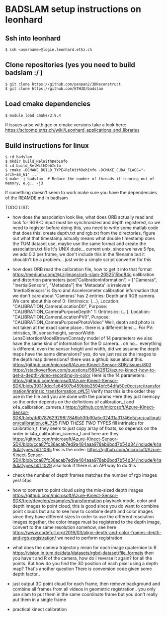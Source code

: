 # BADSLAM setup instructions on leonhard

## Ssh into leonhard
```
$ ssh <username>@login.leonhard.ethz.ch
```
## Clone repositories (yes you need to build badslam :/ )
```
$ git clone https://github.com/panpan2/3DReconstruct
$ git clone https://github.com/ETH3D/badslam
```

## Load cmake dependencies
```
$ module load cmake/3.9.4
```
If issues arise with gcc or cmake versions take a look here: https://scicomp.ethz.ch/wiki/Leonhard_applications_and_libraries

## Build instructions for linux
```
$ cd badslam
$ mkdir build_RelWithDebInfo
$ cd build_RelWithDebInfo
$ cmake -DCMAKE_BUILD_TYPE=RelWithDebInfo -DCMAKE_CUDA_FLAGS="-arch=sm_61" ..
$ make -j badslam  # Reduce the number of threads if running out of memory, e.g., -j3
```
If something doesn't seem to work make sure you have the dependencies of the REAMDE.md in badlsam

TODO LIST:
- how does the association look like, what does ORB actually read and look for
RGB-D input must be synchronized and depth registered, so we need to register before doing this, you need to write some matlab code that does this!
create depth.txt and rgb.txt from the directories, figure out what that timestamp actually means
what double timestamp does the TUM dataset use, maybe use the same format and create the association.txt file
It's UNIX dude... 
current unix, since we have 5 fps, we add 0.2 per frame, we don't include this in the filename but it shouldn't be a problem...
just write a simple script converter for this

- how does ORB read the calibration file, how to get it into that format
https://medium.com/@j.zijlmans/orb-slam-2052515bd84c
calibration and distortion parameters
json['CalibrationInformation'] = ["Cameras", "InertialSensors", "Metadata"]
the 'Metadata' is irrelevant
'InertialSensors' is Gyro and Accelerometer calibration information that we don't care about
'Cameras' has 2 entries: Depth and RGB camera. We care about this one!
0: {Intrinsics: {…}, Location: "CALIBRATION_CameraLocationD0", Purpose: "CALIBRATION_CameraPurposeDepth"
1: {Intrinsics: {…}, Location: "CALIBRATION_CameraLocationPV0", Purpose: "CALIBRATION_CameraPurposePhotoVideo"
Well, depth and photo is not taken at the exact same place.. there is a different lens....
For PV: intristics, Rt, sensorheight, sensorWidth
LensDistortionModelBrownConrady model of 14 parameters
we also have the same kind of information for the D camera... oh no...
everything is different, even the sensor height and width, did we assume the depth maps have the same dimensions?
yes, do we just resize the images to the depth map dimensions?
there was a github issue about this.
https://github.com/microsoft/Azure-Kinect-Sensor-SDK/issues/803
https://stackoverflow.com/questions/58942612/azure-kinect-how-to-get-a-depth-video-recording-in-color
Here is the 14 parameters: https://github.com/microsoft/Azure-Kinect-Sensor-SDK/blob/39319dcc1e64507b459bbb2594bfc54dfa50c0cc/src/transformation/intrinsic_transformation.c#L51
Verify that this is the order they use in the file and you are done with the params
Here they just memcpy so the order depends on the definitions of calibration_t and k4a_calibration_camera_t
https://github.com/microsoft/Azure-Kinect-Sensor-SDK/blob/dd0787629296f7846b53fb90a5c02431a31746e5/src/calibration/calibration.c#L725
*FIND THESE TWO TYPES*
fill intrinsics for calibration_t, they seem to just copy array of floats, so depends on the order in k4a_calibration_camera_t
and here are they https://github.com/microsoft/Azure-Kinect-Sensor-SDK/blob/cca87fc36acab7ed9a484aaa978ab6bcd7b54d34/include/k4a/k4atypes.h#L1065
this is the order: https://github.com/microsoft/Azure-Kinect-Sensor-SDK/blob/cca87fc36acab7ed9a484aaa978ab6bcd7b54d34/include/k4a/k4atypes.h#L1029
also look if there is an API way to do this



- check the number of depth frames matches the number of rgb images
yes! 5fps

- how to convert to point cloud using the mis-sized depth images
https://github.com/microsoft/Azure-Kinect-Sensor-SDK/tree/develop/examples/transformation
playback mode, color and depth images to point cloud, this is good since you do want to combine point clouds but also to see how to combine depth and color images since they have different sizes
In order to use the different resolution images together, the color image must be registered to the depth image, convert to the same resolution somehow, see here https://www.codefull.org/2016/03/align-depth-and-color-frames-depth-and-rgb-registration/ we need to perform registration


- what does the camera trajectory mean for each image
quaternion to R
https://vision.in.tum.de/data/datasets/rgbd-dataset/file_formats
then you have t and R of the camera, how do I reverse it again? for all the points. But how do you find the 3D position of each pixel using a depth map? That's another question
There is conversion code given some depth factor..


- just output 3D point cloud for each frame, then remove background and combine all frames from all videos in geometric registration.. you only use slam to put them in the same coordinate frame but you don't really put them in a single frame

- practical kinect calibration
